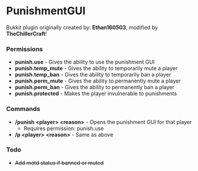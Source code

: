 # PunishmentGUI
Bukkit plugin originally created by: **Ethan160503**, modified by **TheChillerCraft**!

### Permissions
- **punish.use** - Gives the ability to use the punishment GUI
- **punish.temp_mute** - Gives the ability to temporarily mute a player
- **punish.temp_ban** - Gives the ability to temporarily ban a player
- **punish.perm_mute** - Gives the ability to permanently mute a player
- **punish.perm_ban** - Gives the ability to permanently ban a player
- **punish.protected** - Makes the player invulnerable to punishments

### Commands
- **/punish \<player\> \<reason\>** - Opens the punishment GUI for that player
  - Requires permission: punish.use
- **/p \<player\> \<reason\>** - Same as above

### Todo
- ~~Add motd status if banned or muted~~